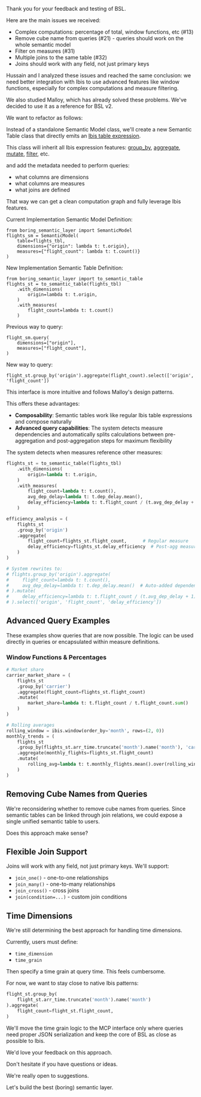 Thank you for your feedback and testing of BSL.

Here are the main issues we received:
- Complex computations: percentage of total, window functions, etc (#13)
- Remove cube name from queries (#21) - queries should work on the whole semantic model
- Filter on measures (#31)
- Multiple joins to the same table (#32)
- Joins should work with any field, not just primary keys


Hussain and I analyzed these issues and reached the same conclusion: we need better integration with Ibis to use advanced features like window functions, especially for complex computations and measure filtering.

We also studied Malloy, which has already solved these problems. We've decided to use it as a reference for BSL v2.

We want to refactor as follows:

Instead of a standalone Semantic Model class, we'll create a new Semantic Table class that directly emits an [Ibis table expression](https://ibis-project.org/reference/expression-tables).

This class will inherit all Ibis expression features: [group_by](https://ibis-project.org/reference/expression-tables#ibis.expr.types.relations.Table.group_by), [aggregate](https://ibis-project.org/reference/expression-tables#ibis.expr.types.relations.Table.aggregate), [mutate](https://ibis-project.org/reference/expression-tables#ibis.expr.types.relations.Table.mutate), [filter](https://ibis-project.org/reference/expression-tables#ibis.expr.types.relations.Table.filter), etc.

and add the metadata needed to perform queries:
- what columns are dimensions
- what columns are measures
- what joins are defined

That way we can get a clean computation graph and fully leverage Ibis features.

Current Implementation Semantic Model Definition:
```
from boring_semantic_layer import SemanticModel
flights_sm = SemanticModel(
    table=flights_tbl,
    dimensions={"origin": lambda t: t.origin},
    measures={"flight_count": lambda t: t.count()}
)
```

New Implementation Semantic Table Definition:
```
from boring_semantic_layer import to_semantic_table
flights_st = to_semantic_table(flights_tbl)
    .with_dimensions(
        origin=lambda t: t.origin,
    )
    .with_measures(
        flight_count=lambda t: t.count()
    )
```

Previous way to query:
```
flight_sm.query(
    dimensions=["origin"],
    measures=["flight_count"],
)
```
New way to query:
```
flight_st.group_by('origin').aggregate(flight_count).select(['origin', 'flight_count'])
```

This interface is more intuitive and follows Malloy's design patterns.

This offers these advantages:
- **Composability**: Semantic tables work like regular Ibis table expressions and compose naturally
- **Advanced query capabilities**: The system detects measure dependencies and automatically splits calculations between pre-aggregation and post-aggregation steps for maximum flexibility

The system detects when measures reference other measures:

```python
flights_st = to_semantic_table(flights_tbl)
    .with_dimensions(
        origin=lambda t: t.origin,
    )
    .with_measures(
        flight_count=lambda t: t.count(),
        avg_dep_delay=lambda t: t.dep_delay.mean(),
        delay_efficiency=lambda t: t.flight_count / (t.avg_dep_delay + 1)
    )

efficiency_analysis = (
    flights_st
    .group_by('origin')
    .aggregate(
        flight_count=flights_st.flight_count,      # Regular measure
        delay_efficiency=flights_st.delay_efficiency  # Post-agg measure
    )
)

# System rewrites to:
# flights.group_by('origin').aggregate(
#     flight_count=lambda t: t.count(),
#     avg_dep_delay=lambda t: t.dep_delay.mean()  # Auto-added dependency
# ).mutate(
#     delay_efficiency=lambda t: t.flight_count / (t.avg_dep_delay + 1)
# ).select(['origin', 'flight_count', 'delay_efficiency'])
```

## Advanced Query Examples

These examples show queries that are now possible. The logic can be used directly in queries or encapsulated within measure definitions.

### Window Functions & Percentages
```python
# Market share
carrier_market_share = (
    flights_st
    .group_by('carrier')
    .aggregate(flight_count=flights_st.flight_count)
    .mutate(
        market_share=lambda t: t.flight_count / t.flight_count.sum()
    )
)

# Rolling averages
rolling_window = ibis.window(order_by='month', rows=(2, 0))
monthly_trends = (
    flights_st
    .group_by(flights_st.arr_time.truncate('month').name('month'), 'carrier')
    .aggregate(monthly_flights=flights_st.flight_count)
    .mutate(
        rolling_avg=lambda t: t.monthly_flights.mean().over(rolling_window)
    )
)
```

## Removing Cube Names from Queries

We're reconsidering whether to remove cube names from queries. Since semantic tables can be linked through join relations, we could expose a single unified semantic table to users.

Does this approach make sense?

## Flexible Join Support

Joins will work with any field, not just primary keys. We'll support:
- `join_one()` - one-to-one relationships
- `join_many()` - one-to-many relationships  
- `join_cross()` - cross joins
- `join(condition=...)` - custom join conditions


## Time Dimensions

We're still determining the best approach for handling time dimensions.

Currently, users must define:
- `time_dimension`
- `time_grain`

Then specify a time grain at query time. This feels cumbersome.

For now, we want to stay close to native Ibis patterns:
```python
flight_st.group_by(
    flight_st.arr_time.truncate('month').name('month')
).aggregate(
    flight_count=flight_st.flight_count,
)
```

We'll move the time grain logic to the MCP interface only where queries need proper JSON serialization and keep the core of BSL as close as possible to Ibis.

We'd love your feedback on this approach.

Don't hesitate if you have questions or ideas.

We're really open to suggestions.

Let's build the best (boring) semantic layer.

